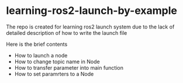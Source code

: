 # learning-ros2-launch-by-example
The repo is created for learning ros2 launch system due to the lack of detailed description of how to write the launch file

Here is the brief contents
- How to launch a node
- How to change topic name in Node
- How to transfer parameter into main function
- How to set paramrters to a Node